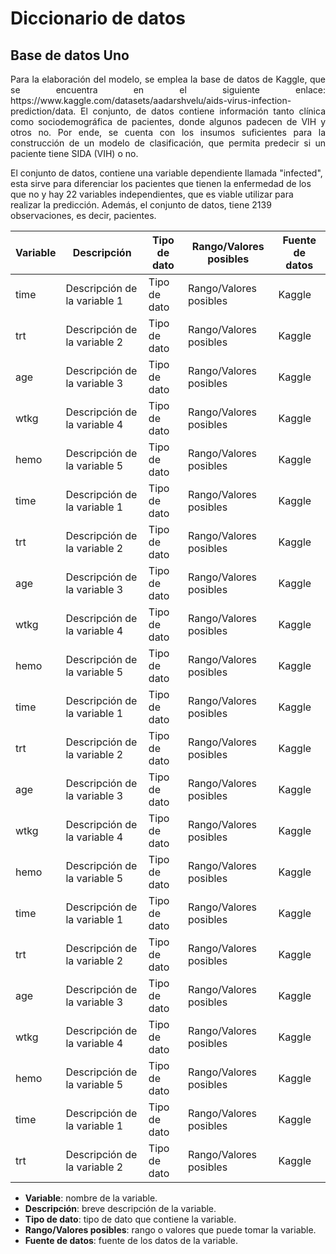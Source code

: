 # Diccionario de datos

## Base de datos Uno

<p align="justify">
Para la elaboración del modelo, se emplea la base de datos de Kaggle, que se encuentra en el siguiente enlace: https://www.kaggle.com/datasets/aadarshvelu/aids-virus-infection-prediction/data. El conjunto, de datos contiene información tanto clínica como sociodemográfica de pacientes, donde algunos padecen de VIH y otros no. Por ende, se cuenta con los insumos suficientes para la construcción de un modelo de clasificación, que permita predecir si un paciente tiene SIDA (VIH) o no.

El conjunto de datos, contiene una variable dependiente llamada "infected", esta sirve para diferenciar los pacientes que tienen la enfermedad de los que no y hay 22 variables independientes, que es viable utilizar para realizar la predicción. Además, el conjunto de datos, tiene 2139 observaciones, es decir, pacientes.
</p>

| Variable | Descripción | Tipo de dato | Rango/Valores posibles | Fuente de datos |
| --- | --- | --- | --- | --- |
| time | Descripción de la variable 1 | Tipo de dato | Rango/Valores posibles | Kaggle |
| trt | Descripción de la variable 2 | Tipo de dato | Rango/Valores posibles | Kaggle |
| age | Descripción de la variable 3 | Tipo de dato | Rango/Valores posibles | Kaggle|
| wtkg | Descripción de la variable 4 | Tipo de dato | Rango/Valores posibles | Kaggle |
| hemo | Descripción de la variable 5 | Tipo de dato | Rango/Valores posibles | Kaggle|
| time | Descripción de la variable 1 | Tipo de dato | Rango/Valores posibles | Kaggle |
| trt | Descripción de la variable 2 | Tipo de dato | Rango/Valores posibles | Kaggle |
| age | Descripción de la variable 3 | Tipo de dato | Rango/Valores posibles | Kaggle|
| wtkg | Descripción de la variable 4 | Tipo de dato | Rango/Valores posibles | Kaggle |
| hemo | Descripción de la variable 5 | Tipo de dato | Rango/Valores posibles | Kaggle|
| time | Descripción de la variable 1 | Tipo de dato | Rango/Valores posibles | Kaggle |
| trt | Descripción de la variable 2 | Tipo de dato | Rango/Valores posibles | Kaggle |
| age | Descripción de la variable 3 | Tipo de dato | Rango/Valores posibles | Kaggle|
| wtkg | Descripción de la variable 4 | Tipo de dato | Rango/Valores posibles | Kaggle |
| hemo | Descripción de la variable 5 | Tipo de dato | Rango/Valores posibles | Kaggle|
| time | Descripción de la variable 1 | Tipo de dato | Rango/Valores posibles | Kaggle |
| trt | Descripción de la variable 2 | Tipo de dato | Rango/Valores posibles | Kaggle |
| age | Descripción de la variable 3 | Tipo de dato | Rango/Valores posibles | Kaggle|
| wtkg | Descripción de la variable 4 | Tipo de dato | Rango/Valores posibles | Kaggle |
| hemo | Descripción de la variable 5 | Tipo de dato | Rango/Valores posibles | Kaggle|
| time | Descripción de la variable 1 | Tipo de dato | Rango/Valores posibles | Kaggle |
| trt | Descripción de la variable 2 | Tipo de dato | Rango/Valores posibles | Kaggle |


- **Variable**: nombre de la variable.
- **Descripción**: breve descripción de la variable.
- **Tipo de dato**: tipo de dato que contiene la variable.
- **Rango/Valores posibles**: rango o valores que puede tomar la variable.
- **Fuente de datos**: fuente de los datos de la variable.



